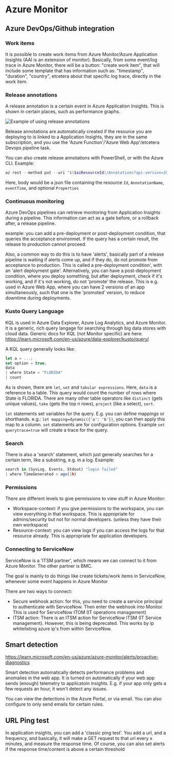# Azure Monitor

## Azure DevOps/Github integration

### Work items

It is possible to create work items from Azure Monitor/Azure Application Insights (AAI is an extension of monitor). Basically, from some event/log trace in Azure Monitor, there will be a button: "create work item", that will include some template that has information such as: "timestamp", "duration", "country", etcetera about that specific log trace, directly in the work item.

### Release annotations

A release annotation is a certain event in Azure Application Insights. This is shown in certain places, such as performance graphs.

![Example of using release annotations](https://learn.microsoft.com/en-us/azure/azure-monitor/app/media/annotations/workbooks-annotations.png#lightbox)

Release annotations are automatically created if the resource you are deploying to is linked to a Application Insights, they are in the same subscription, and you use the 'Azure Function'/'Azure Web App'/etcetera Devops pipeline task.

You can also create release annotations with PowerShell, or with the Azure CLI. Example:

```powershell
az rest --method put --uri "$($aiResourceId)/Annotations?api-version=2015-05-01" --body "$($body) "
```

Here, body would be a json file containing the resource `Id`, `AnnotationName`, `eventTime`, and optional `Properties`

### Continuous monitoring

Azure DevOps pipelines can retrieve monitoring from Application Insights during a pipeline. This information can act as a gate before, or a rollback after, a release pipeline.

example: you can add a pre-deployment or post-deployment condition, that queries the acceptance environmet. If the query has a certain result, the release to production cannot proceed.

Also, a common way to do this is to have 'alerts', basically part of a release pipeline is waiting if alerts come up, and if they do, do not promote from acceptance to production. This is called a pre-deployment condition', with an 'alert deployment gate'.
Alternatively, you can have a post-deployment condition, where you deploy something, but after deployment, check if it's working, and if it's not working, do not 'promote' the release. This is e.g. used in Azure Web App, where you can have 2 versions of an app simultaneously, such that one is the 'promoted' version, to reduce downtime during deployments.

### Kusto Query Language

KQL is used in Azure Data Explorer, Azure Log Analytics, and Azure Monitor. It is a generic, rich query langage for searching through big data stores with cloud data. Generic docs for KQL (not Monitor specific) are here: <https://learn.microsoft.com/en-us/azure/data-explorer/kusto/query/>

A KQL query generally looks like:

```js
let a = ...;
set option = true;
data
| where State = "FLORIDA"
| count
```

As is shown, there are `let`, `set` and `tabular expressions`. Here, `data` is a reference to a table. This query would count the number of rows where State is FLORIDA. There are many other table operators like `distinct` (gets unique values), `take` (gets the top n rows), `project` (like a select), `sort`.

`let` statements set variables for the query. E.g. you can define mappings or shorthands. e.g.: `let mapping=dynamic({'a': 'b'})`, you can then apply this map to a column.
`set` statements are for configuration options. Example `set querytrace=true` will create a trace for the query.

### Search

There is also a 'search' statement, which just generally searches for a certain term, like a substring, e.g. in a log. Example:

```js
search in (SysLog, Events, Stdout) "login failed"
| where TimeGenerated > ago(1h)
```

### Permissions

There are different levels to give permissions to view stuff in Azure Monitor:

- Workspace-context: if you give permissions to the workspace, you can view everything in that workspace. This is appropriate for admins/security but not for normal developers. (unless they have their own workspace)
- Resource-context: you can view logs if you can access the logs for that resource already. This is appropriate for application developers.

### Connecting to ServiceNow

ServiceNow is a 'ITSM partner', which means we can connect to it from Azure Monitor. The other partner is BMC.

The goal is mainly to do things like create tickets/work items in ServiceNow, whenever some event happens in Azure Monitor

There are two ways to connect:

- Secure webhook action: for this, you need to create a service principal to authenticate with ServiceNow. Then enter the webhook into Monitor. This is used for ServiceNow ITOM (IT operations management)
- ITSM action: There is an ITSM action for ServiceNow ITSM (IT Service management). However, this is being deprecated. This works by ip whitelisting azure ip's from within ServiceNow.

## Smart detection

<https://learn.microsoft.com/en-us/azure/azure-monitor/alerts/proactive-diagnostics>

Smart detection automatically detects performance problems and anomalies in the web app. It is turned on automatically if your web app sends (enough) telemetry to applicatoin insights. E.g. if your app only gets a few requests an hour, it won't detect any issues.

You can view the detections in the Azure Portal, or via email. You can also configure to only send emails for certain rules.

## URL Ping test

In application insights, you can add a 'classic ping test'. You add a url, and a frequency, and basically, it will make a GET request to that url every x minutes, and measure the response time. Of course, you can also set alerts if the response time/content is above a certain threshold

